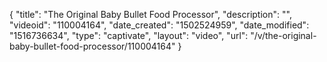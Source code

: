{
    "title": "The Original Baby Bullet Food Processor",
    "description": "",
    "videoid": "110004164",
    "date_created": "1502524959",
    "date_modified": "1516736634",
    "type": "captivate",
    "layout": "video",
    "url": "\/v\/the-original-baby-bullet-food-processor\/110004164"
}